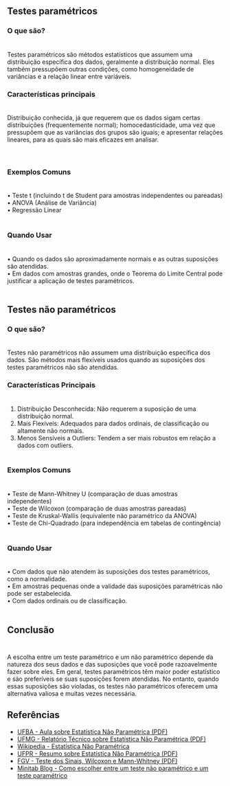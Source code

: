 ## Testes paramétricos
### O que são?<br /><br />
Testes paramétricos são métodos estatísticos que assumem uma distribuição específica dos dados, geralmente a distribuição normal. Eles também pressupõem outras condições, como homogeneidade de variâncias e a relação linear entre variáveis.<br />
### Características principais<br /><br />
Distribuição conhecida, já que requerem que os dados sigam certas distribuições (frequentemente normal); homocedasticidade, uma vez que pressupõem que as variâncias dos grupos são iguais; e apresentar relações lineares, para as quais são mais eficazes em analisar.<br />
<br /><br />
### Exemplos Comuns<br /><br />
•	Teste t (incluindo t de Student para amostras independentes ou pareadas)<br />
•	ANOVA (Análise de Variância)<br />
•	Regressão Linear<br /><br />
### Quando Usar<br /><br />
•	Quando os dados são aproximadamente normais e as outras suposições são atendidas.<br />
•	Em dados com amostras grandes, onde o Teorema do Limite Central pode justificar a aplicação de testes paramétricos.<br /><br />
 
## Testes não paramétricos 

### O que são?<br /><br />
Testes não paramétricos não assumem uma distribuição específica dos dados. São métodos mais flexíveis usados quando as suposições dos testes paramétricos não são atendidas.
### Características Principais<br /><br />
1.	Distribuição Desconhecida: Não requerem a suposição de uma distribuição normal.<br />
2.	Mais Flexíveis: Adequados para dados ordinais, de classificação ou altamente não normais.<br />
3.	Menos Sensíveis a Outliers: Tendem a ser mais robustos em relação a dados com outliers.<br /><br />
### Exemplos Comuns<br /><br />
•	Teste de Mann-Whitney U (comparação de duas amostras independentes)<br />
•	Teste de Wilcoxon (comparação de duas amostras pareadas)<br />
•	Teste de Kruskal-Wallis (equivalente não paramétrico da ANOVA)<br />
•	Teste de Chi-Quadrado (para independência em tabelas de contingência)<br /><br />
### Quando Usar<br /><br />
•	Com dados que não atendem às suposições dos testes paramétricos, como a normalidade.<br />
•	Em amostras pequenas onde a validade das suposições paramétricas não pode ser estabelecida.<br />
•	Com dados ordinais ou de classificação.<br /><br />
## Conclusão<br /><br />
A escolha entre um teste paramétrico e um não paramétrico depende da natureza dos seus dados e das suposições que você pode razoavelmente fazer sobre eles. Em geral, testes paramétricos têm maior poder estatístico e são preferíveis se suas suposições forem atendidas. No entanto, quando essas suposições são violadas, os testes não paramétricos oferecem uma alternativa valiosa e muitas vezes necessária.


## Referências

- [UFBA - Aula sobre Estatística Não Paramétrica (PDF)](https://est.ufba.br/sites/est.ufba.br/files/kim/matd49-aula01.pdf)<br />
- [UFMG - Relatório Técnico sobre Estatística Não Paramétrica (PDF)](https://www.est.ufmg.br/portal/wp-content/uploads/2023/01/RTE_02_2018.pdf)<br />
- [Wikipedia - Estatística Não Paramétrica](https://pt.wikipedia.org/wiki/Estat%C3%ADstica_n%C3%A3o_param%C3%A9trica#M%C3%A9todos)<br />
- [UFPR - Resumo sobre Estatística Não Paramétrica (PDF)](https://docs.ufpr.br/~vayego/pedeefes/resumo_12.pdf)<br />
- [FGV - Teste dos Sinais, Wilcoxon e Mann-Whitney (PDF)](https://epge.fgv.br/we/Graduacao/Estatistica1/2009/2?action=AttachFile&do=get&target=teste-dos-sinais-wilcoxon-e-mann-whitney.pdf)<br />
- [Minitab Blog - Como escolher entre um teste não paramétrico e um teste paramétrico](https://blog.minitab.com/pt/como-escolher-entre-um-teste-nao-parametrico-e-um-teste-parametrico)<br />

